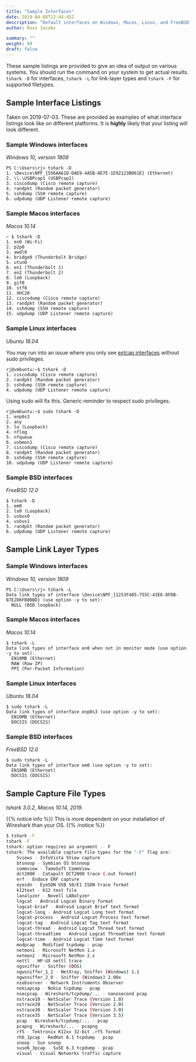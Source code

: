 ```yaml
---
title: "Sample Interfaces"
date: 2019-04-08T12:44:45Z
description: "Default interfaces on Windows, Macos, Linux, and FreeBSD"
author: Ross Jacobs

summary: ""
weight: 99
draft: false
---
```


These sample listings are provided to give an idea of output on various systems.
You should run the command on your system to get actual results.
`tshark -D` for interfaces, `tshark -L` for link-layer types and `tshark -F` for supported filetypes.

## Sample Interface Listings

Taken on 2019-07-03. These are provided as examples of what interface listings look like on different platforms.
It is **highly** likely that your listing will look different.

### Sample Windows interfaces

_Windows 10, version 1809_

```
PS C:\Users\rj> tshark -D
1. \Device\NPF_{556AA61D-DAE9-4A5B-8E7E-1E92123B061E} (Ethernet)
2. \\.\USBPcap1 (USBPcap1)
3. ciscodump (Cisco remote capture)
4. randpkt (Random packet generator)
5. sshdump (SSH remote capture)
6. udpdump (UDP Listener remote capture)
```

### Sample Macos interfaces

_Macos 10.14_

```
~ $ tshark -D
1. en0 (Wi-Fi)
2. p2p0
3. awdl0
4. bridge0 (Thunderbolt Bridge)
5. utun0
6. en1 (Thunderbolt 1)
7. en2 (Thunderbolt 2)
8. lo0 (Loopback)
9. gif0
10. stf0
11. XHC20
12. ciscodump (Cisco remote capture)
13. randpkt (Random packet generator)
14. sshdump (SSH remote capture)
15. udpdump (UDP Listener remote capture)
```

### Sample Linux interfaces

_Ubuntu 18.04_

You may run into an issue where you only see [extcap interfaces](/capture/sources/extcap_interfaces/) without
sudo privileges.

```
rj@vmbuntu:~$ tshark -D
1. ciscodump (Cisco remote capture)
2. randpkt (Random packet generator)
3. sshdump (SSH remote capture)
4. udpdump (UDP Listener remote capture)
```

Using sudo will fix this. Generic reminder to respect sudo privileges.

```
rj@vmbuntu:~$ sudo tshark -D
1. enp0s3
2. any
3. lo (Loopback)
4. nflog
5. nfqueue
6. usbmon1
7. ciscodump (Cisco remote capture)
8. randpkt (Random packet generator)
9. sshdump (SSH remote capture)
10. udpdump (UDP Listener remote capture)
```

### Sample BSD interfaces

_FreeBSD 12.0_

```
$ tshark -D
1. em0
2. lo0 (Loopback)
3. usbus0
4. usbus1
5. randpkt (Random packet generator)
6. udpdump (UDP Listener remote capture)
```

## Sample Link Layer Types

### Sample Windows interfaces

_Windows 10, version 1809_

```
PS C:\Users\rj> tshark -L
Data link types of interface \Device\NPF_{1253F405-755C-43E6-8FDB-87E2D6FB8BBD} (use option -y to set):
  NULL (BSD loopback)
```

### Sample Macos interfaces

_Macos 10.14_

```
$ tshark -L
Data link types of interface en0 when not in monitor mode (use option -y to set):
  EN10MB (Ethernet)
  RAW (Raw IP)
  PPI (Per-Packet Information)
```

### Sample Linux interfaces

_Ubuntu 18.04_

```
$ sudo tshark -L
Data link types of interface enp0s3 (use option -y to set):
  EN10MB (Ethernet)
  DOCSIS (DOCSIS)
```

### Sample BSD interfaces

_FreeBSD 12.0_

```
$ sudo tshark -L
Data link types of interface em0 (use option -y to set):
  EN10MB (Ethernet)
  DOCSIS (DOCSIS)
```

## Sample Capture File Types

_tshark 3.0.2, Macos 10.14, 2019._

{{% notice info %}}
This is more dependent on your installation of Wireshark than your OS.
{{% /notice %}}

```bash
$ tshark -F
tshark -F
tshark: option requires an argument -- F
tshark: The available capture file types for the "-F" flag are:
    5views - InfoVista 5View capture
    btsnoop - Symbian OS btsnoop
    commview - TamoSoft CommView
    dct2000 - Catapult DCT2000 trace (.out format)
    erf - Endace ERF capture
    eyesdn - EyeSDN USB S0/E1 ISDN trace format
    k12text - K12 text file
    lanalyzer - Novell LANalyzer
    logcat - Android Logcat Binary format
    logcat-brief - Android Logcat Brief text format
    logcat-long - Android Logcat Long text format
    logcat-process - Android Logcat Process text format
    logcat-tag - Android Logcat Tag text format
    logcat-thread - Android Logcat Thread text format
    logcat-threadtime - Android Logcat Threadtime text format
    logcat-time - Android Logcat Time text format
    modpcap - Modified tcpdump - pcap
    netmon1 - Microsoft NetMon 1.x
    netmon2 - Microsoft NetMon 2.x
    nettl - HP-UX nettl trace
    ngsniffer - Sniffer (DOS)
    ngwsniffer_1_1 - NetXray, Sniffer (Windows) 1.1
    ngwsniffer_2_0 - Sniffer (Windows) 2.00x
    niobserver - Network Instruments Observer
    nokiapcap - Nokia tcpdump - pcap
    nsecpcap - Wireshark/tcpdump/... - nanosecond pcap
    nstrace10 - NetScaler Trace (Version 1.0)
    nstrace20 - NetScaler Trace (Version 2.0)
    nstrace30 - NetScaler Trace (Version 3.0)
    nstrace35 - NetScaler Trace (Version 3.5)
    pcap - Wireshark/tcpdump/... - pcap
    pcapng - Wireshark/... - pcapng
    rf5 - Tektronix K12xx 32-bit .rf5 format
    rh6_1pcap - RedHat 6.1 tcpdump - pcap
    snoop - Sun snoop
    suse6_3pcap - SuSE 6.3 tcpdump - pcap
    visual - Visual Networks traffic capture
```
